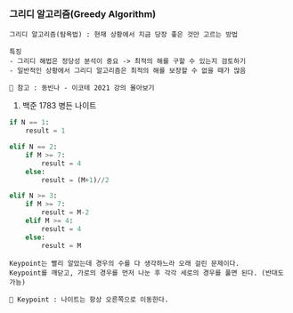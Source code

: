 ### 그리디 알고리즘(Greedy Algorithm)
    그리디 알고리즘(탐욕법) : 현재 상황에서 지금 당장 좋은 것만 고르는 방법

    특징
    - 그리디 해법은 정당성 분석이 중요 -> 최적의 해를 구할 수 있는지 검토하기
    - 일반적인 상황에서 그리디 알고리즘은 최적의 해를 보장할 수 없을 때가 많음

    📖 참고 : 동빈나 - 이코테 2021 강의 몰아보기

1. 백준 1783 병든 나이트
``` python
if N == 1:
    result = 1

elif N == 2:
    if M >= 7:
        result = 4
    else:
        result = (M+1)//2

elif N >= 3:
    if M >= 7:
        result = M-2
    elif M >= 4:
        result = 4
    else:
        result = M
```

    Keypoint는 빨리 알았는데 경우의 수를 다 생각하느라 오래 걸린 문제이다.
    Keypoint를 깨닫고, 가로의 경우를 먼저 나눈 후 각각 세로의 경우를 풀면 된다. (반대도 가능)

    🔑 Keypoint : 나이트는 항상 오른쪽으로 이동한다.